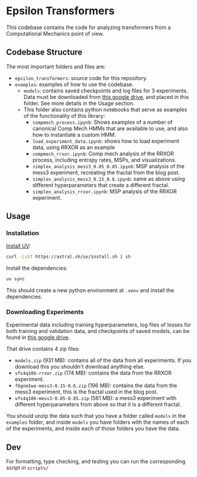 # Epsilon Transformers

This codebase contains the code for analyzing transformers from a Computational Mechanics point of view.

## Codebase Structure

The most important folders and files are:

- `epsilon_transformers`: source code for this repository.
- `examples`: examples of how to use the codebase.
    - `models`: contains saved checkpoints and log files for 3 experiments. Data must be downloaded from [this google drive](https://drive.google.com/drive/folders/1lSSkSXFS1fjsfvWIARF0qI0RHS8Be3Ja?usp=sharing), and placed in this folder. See more details in the Usage section.
    - This folder also contains python notebooks that serve as examples of the functionality of this library:
        - `compmech_process.ipynb`: Shows examples of a number of canonical Comp Mech HMMs that are available to use, and also how to instantiate a custom HMM.
        - `load_experiment_data.ipynb`: shows how to load experiment data, using RRXOR as an example
        - `compmech_rrxor.ipynb`: Comp mech analysis of the RRXOR process, including entropy rates, MSPs, and visualizations.
        - `simplex_analysis_mess3_0.05_0.85.ipynb`: MSP analysis of the mess3 experiment, recreating the fractal from the blog post.
        - `simplex_analysis_mess3_0.15_0.6.ipynb`: same as above using different hyperparameters that create a different fractal.
        - `simplex_analysis_rrxor.ipynb`: MSP analysis of the RRXOR experiment.

## Usage

### Installation

[Install UV](https://docs.astral.sh/uv/getting-started/installation/):

```bash
curl -LsSf https://astral.sh/uv/install.sh | sh
```

Install the dependencies:

```bash
uv sync
```

This should create a new python environment at `.venv` and install the dependencies.

### Downloading Experiments

Experimental data including training hyperparameters, log files of losses for both training and validation data, and checkpoints of saved models, can be found in [this google drive](https://drive.google.com/drive/folders/1lSSkSXFS1fjsfvWIARF0qI0RHS8Be3Ja?usp=sharing).

That drive contains 4 zip files:
- `models.zip` (931 MB): contains all of the data from all experiments. If you download this you shouldn't download anything else.
- `vfs4q106-rrxor.zip` (174 MB): contains the data from the RRXOR experiment.
- `f6gnm1we-mess3-0.15-0.6.zip` (196 MB): contains the data from the mess3 experiment, this is the fractal used in the blog post.
- `vfs4q106-mess3-0.05-0.85.zip` (561 MB): a mess3 experiment with different hyperparameters from above so that it is a different fractal.

You should unzip the data such that you have a folder called `models` in the `examples` folder, and inside `models` you have folders with the names of each of the experiments, and inside each of those folders you have the data.

## Dev

For formatting, type checking, and testing you can run the corresponding script in `scripts/`
